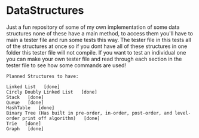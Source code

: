 # DataStructures
Just a fun repository of some of my own implementation of some data structures
none of these have a main method, to access them you'll have to main a tester file
and run some tests this way. The tester file in this tests all of the structures at once
so if you dont have all of these structures in one folder this tester file will not compile.
If you want to test an individual one you can make your own tester file and read through each section
in the tester file to see how some commands are used!

    Planned Structures to have:

    Linked List   [done]
    Circly Doubly Linked List   [done]
    Stack   [done]
    Queue   [done]
    HashTable   [done]
    Binary Tree (Has built in pre-order, in-order, post-order, and level-order print off algorithm)   [done]
    Trie   [done]
    Graph   [done]

